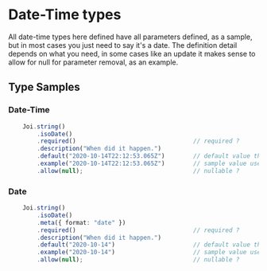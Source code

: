 # Date-Time types

All date-time types here defined have all parameters defined, as a sample, but in most cases you just need to say it's a date. The definition detail depends on what you need, in some cases like an update it makes sense to allow for null for parameter removal, as an example.

## Type Samples

### Date-Time

```ts
    Joi.string()
        .isoDate()
        .required()                                 // required ?
        .description("When did it happen.")
        .default("2020-10-14T22:12:53.065Z")        // default value that is used if not present
        .example("2020-10-14T22:12:53.065Z")        // sample value used to prefill API
        .allow(null);                               // nullable ?
```

### Date

```ts
    Joi.string()
        .isoDate()
        .meta({ format: "date" })
        .required()                                 // required ?
        .description("When did it happen.")
        .default("2020-10-14")                      // default value that is used if not present
        .example("2020-10-14")                      // sample value used to prefill API
        .allow(null);                               // nullable ?
```
